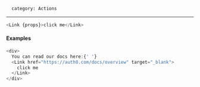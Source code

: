 ```meta
  category: Actions
```

---

```js props
<Link {props}>click me</Link>
```

#### Examples

```js
<div>
  You can read our docs here:{' '}
  <Link href="https://auth0.com/docs/overview" target="_blank">
    click me
  </Link>
</div>
```
